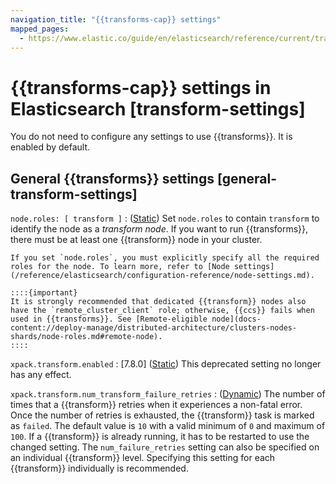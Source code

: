 ```yaml
---
navigation_title: "{{transforms-cap}} settings"
mapped_pages:
  - https://www.elastic.co/guide/en/elasticsearch/reference/current/transform-settings.html
---
```


# {{transforms-cap}}  settings in Elasticsearch [transform-settings]


You do not need to configure any settings to use {{transforms}}. It is enabled by default.


## General {{transforms}} settings [general-transform-settings]

`node.roles: [ transform ]`
:   ([Static](docs-content://deploy-manage/deploy/self-managed/configure-elasticsearch.md#static-cluster-setting)) Set `node.roles` to contain `transform` to identify the node as a *transform node*. If you want to run {{transforms}}, there must be at least one {{transform}} node in your cluster.

    If you set `node.roles`, you must explicitly specify all the required roles for the node. To learn more, refer to [Node settings](/reference/elasticsearch/configuration-reference/node-settings.md).

    ::::{important}
    It is strongly recommended that dedicated {{transform}} nodes also have the `remote_cluster_client` role; otherwise, {{ccs}} fails when used in {{transforms}}. See [Remote-eligible node](docs-content://deploy-manage/distributed-architecture/clusters-nodes-shards/node-roles.md#remote-node).
    ::::


`xpack.transform.enabled`
:   [7.8.0] ([Static](docs-content://deploy-manage/deploy/self-managed/configure-elasticsearch.md#static-cluster-setting)) This deprecated setting no longer has any effect.

`xpack.transform.num_transform_failure_retries`
:   ([Dynamic](https://www.elastic.co/docs/api/doc/elasticsearch/operation/operation-cluster-put-settings)) The number of times that a {{transform}} retries when it experiences a non-fatal error. Once the number of retries is exhausted, the {{transform}} task is marked as `failed`. The default value is `10` with a valid minimum of `0` and maximum of `100`. If a {{transform}} is already running, it has to be restarted to use the changed setting. The `num_failure_retries` setting can also be specified on an individual {{transform}} level. Specifying this setting for each {{transform}} individually is recommended.

